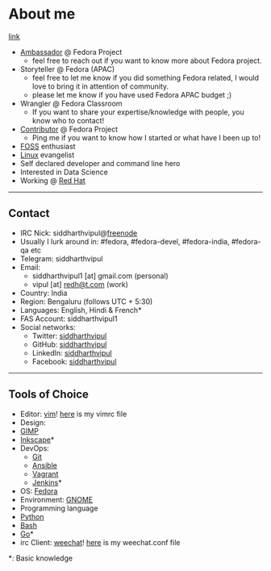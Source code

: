 About me
===

[link](jenkins.html)


* [Ambassador](https://fedoraproject.org/wiki/Ambassadors) @ Fedora Project
    - feel free to reach out if you want to know more about Fedora project.
* Storyteller @ Fedora (APAC)
    - feel free to let me know if you did something Fedora related, I would love to bring it in attention of community.
    - please let me know if you have used Fedora APAC budget ;)
* Wrangler @ Fedora Classroom
    - If you want to share your expertise/knowledge with people, you know who to contact!
* [Contributor](https://badges.fedoraproject.org/user/siddharthvipul1) @ Fedora Project
    - Ping me if you want to know how I started or what have I been up to!
* [FOSS](https://en.wikipedia.org/wiki/Free_and_open-source_software) enthusiast
* [Linux](https://www.linux.org/) evangelist
* Self declared developer and command line hero
* Interested in Data Science
* Working @ [Red Hat](https://www.redhat.com/en)

---
## Contact
* IRC Nick: siddharthvipul@[freenode](http://freenode.net/)
* Usually I lurk around in: #fedora, #fedora-devel, #fedora-india, #fedora-qa etc
* Telegram: siddharthvipul
* Email: 
  * siddharthvipul1 [at] gmail.com (personal) 
  * vipul [at] redh@t.com (work)
* Country: India
* Region: Bengaluru (follows UTC + 5:30)
* Languages: English, Hindi & French\*
* FAS Account: siddharthvipul1
* Social networks:
  * Twitter: [siddharthvipul](https://www.twitter.com/siddharthvipul)
  * GitHub: [siddharthvipul](https://www.github.com/siddharthvipul)
  * LinkedIn: [siddharthvipul](https://www.linkedin.com/in/siddharthvipul)
  * Facebook: [siddharthvipul](https://www.fb.com/siddharthvipul)

---
## Tools of Choice
* Editor: [vim](https://www.vim.org/)! [here](https://gist.github.com/siddharthvipul/2279675d3e4f7afae4d96ac4d723c7ef) is my vimrc file
* Design:
 * [GIMP](https://www.gimp.org/)
 * [Inkscape](https://www.inkscape.org)\*
* DevOps: 
  * [Git](https://git-scm.com)
  * [Ansible](https://www.ansible.com)
  * [Vagrant](https://www.vagrantup.com/)
  * [Jenkins](https://jenkins.io)\*
* OS: [Fedora](https://fedoraproject.org)
* Environment: [GNOME](https://www.gnome.org)
* Programming language
 * [Python](https://www.python.org)
 * [Bash](https://www.gnu.org/software/bash/)
 * [Go](https://golang.org/)\*
* irc Client: [weechat](https://weechat.org/)! [here](https://gist.github.com/siddharthvipul/0af9a315d02198bc3cfb7f4eabb1072e) is my weechat.conf file


\*: Basic knowledge
